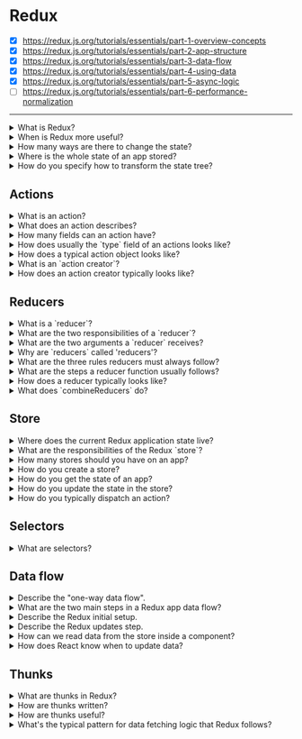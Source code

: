 # Redux

- [x] https://redux.js.org/tutorials/essentials/part-1-overview-concepts
- [x] https://redux.js.org/tutorials/essentials/part-2-app-structure
- [x] https://redux.js.org/tutorials/essentials/part-3-data-flow
- [x] https://redux.js.org/tutorials/essentials/part-4-using-data
- [x] https://redux.js.org/tutorials/essentials/part-5-async-logic
- [ ] https://redux.js.org/tutorials/essentials/part-6-performance-normalization

---

<details>
  <summary>What is Redux?</summary>
  <br/>

  A way to manage the 'global' state that is used across different parts of your application.
  It is a pattern and a library for managing and updating application state, using events called 'actions'.

</details>
<details>
  <summary>When is Redux more useful?</summary>
  <br/>

  - You have large amounts of application state that are needed in many places in the app.
  - The app state is updated frequently over time.
  - The logic to update the state may be complex.

</details>
<details>
  <summary>How many ways are there to change the state?</summary>
  <br/>

  Only one way, to emit an `action`.

</details>
<details>
  <summary>Where is the whole state of an app stored?</summary>
  <br/>

  It is stored in an object tree inside a single `store`.

</details>
<details>
  <summary>How do you specify how to transform the state tree?</summary>
  <br/>

  By writing pure reducers.

</details>

## Actions

<details>
  <summary>What is an action?</summary>
  <br/>

  An action is a JavaScript object that describes what changed.

</details>
<details>
  <summary>What does an action describes?</summary>
  <br/>

  It describes a change is the state of the app.

</details>
<details>
  <summary>How many fields can an action have?</summary>
  <br/>

  At least, it should have the `type` field. It can have other fields besides that, by convention, the `payload` field is used to store the changes that need to be applied to the state.

</details>
<details>
  <summary>How does usually the `type` field of an actions looks like?</summary>
  <br/>
  
  The `type` field should be a string that gives the _action_ a descriptive name, like "todos/todoAdded".

  We usually write the `type` string like "domain/eventName", where the first part is the feature or category that this actions belongs to, and the second part is the specific thing that happened.

</details>
<details>
  <summary>How does a typical action object looks like?</summary>
  <br/>
  
  ```js
  {
    type: 'todos/todoAdded',
    payload: 'Buy milk',
  }  
  ```

</details>
<details>
  <summary>What is an `action creator`?</summary>
  <br/>

  It is a JavaScript function that creates and returns an action object.

</details>
<details>
  <summary>How does an action creator typically looks like?</summary>
  <br/>

  ```js
  function addTodo(newTodo) {
    return {
      type: 'todos/todoAdded',
      payload: newTodo,
    }
  }
  ```

</details>

## Reducers

<details>
  <summary>What is a `reducer`?</summary>
  <br/>

  It is a pure JavaScript function.

</details>
<details>
  <summary>What are the two responsibilities of a `reducer`?</summary>
  <br/>

  1. Decide how to update the state if necessary.
  2. Return the new state.

</details>

<details>
  <summary>What are the two arguments a `reducer` receives?</summary>
  <br/>

  1. The current state.
  2. An `action` object.

</details>
<details>
  <summary>Why are `reducers` called 'reducers'?</summary>
  <br/>

  Because they look like the callback passed to the `array.reduce()` method:

  ```js
  (state, action) => newState
  ```

</details>
<details>
  <summary>What are the three rules reducers must always follow?</summary>
  <br/>

  1. They should only calculate the new state value based on the `state` and `action` arguments.
  2. They are not allowed to modify existing state. Instead, they must make _immutable updates_ by copying the existing state and making changes to the copied values.
  2. They must not do any asynchronous logic, calculate random values, or cause side effects.

</details>
<details>
  <summary>What are the steps a reducer function usually follows?</summary>
  <br/>

  1. Check to see if the reducer cares about this actions.
  
  If the reducer cares about this action:
  
  2. Make a copy of the state.
  3. Update the copy with new values.
  4. Return the new state.

  Otherwise:

  2. Return the existing state unchanged.
  
</details>
<details>
  <summary>How does a reducer typically looks like?</summary>
  <br/>

  ```javascript
  const initialState = {
    value: 0,
  }

  function addNote(state = initialState, action) {
    // check to see if the reducer cares about this action
    switch (action.type) {
      case 'counter/increment':
        // make a copy of the action
        return {
          ...state,
          // update the copy with the new value
          value: state.value + action.payload
        }
      default:
        // otherwise return the existing state unchanged
        return state;
    }
  }
  ```

</details>
<details>
  <summary>What does `combineReducers` do?</summary>
  <br/>

  It generates a function that calls the reducers with the slices of state selected according to their keys, and combines their results into a single object again.

  ```js
  import { combineReducers } from 'redux'
  import todos from './todos'
  import visibilityFilter from './visibilityFilter'

  export default combineReducers({
    todos,
    visibilityFilter
  })
  ```

  It is basically a shortcut for something like this:

  ```js
  import todos from './todos'
  import visibilityFilter from './visibilityFilter'

  function todoApp(state = {}, action) {
    return {
      visibilityFilter: visibilityFilter(state.visibilityFilter, action),
      todos: todos(state.todos, action)
    }
  }
  ```

</details>

## Store

<details>
  <summary>Where does the current Redux application state live?</summary>
  <br/>

  In an object called `store`.

</details>
<details>
  <summary>What are the responsibilities of the Redux `store`?</summary>
  <br/>

  1. Hold application logic.
  2. Allow access to state via `getState()`.
  3. Allow state to be updated via `dispatch(action)`.
  4. Register listeners via `subscribe(listener)`.
  5. Handle unregistering of listeners via the function returned by `subscribe(listener)`.

</details>
<details>
  <summary>How many stores should you have on an app?</summary>
  <br/>

  You'll only have a single store in a Redux application. When you want to split your date handling logic, you'll use [reducer composition](https://redux.js.org/basics/reducers#splitting-reducers).

</details>
<details>
  <summary>How do you create a store?</summary>
  <br/>

  - With plain Redux by using the `createStore` method.
  - With Redux-Toolkit by using the `configureStore` method.

</details>
<details>
  <summary>How do you get the state of an app?</summary>
  <br/>

  By calling the `getState` method which returns the current state.

</details>
<details>
  <summary>How do you update the state in the store?</summary>
  <br/>

  By calling the store `dispatch` method and passing it an action.

</details>
<details>
  <summary>How do you typically dispatch an action?</summary>
  <br/>

  By calling action creators to dispatch the right action.
  ```js
  console.log(store.getState())
  // { value: 1 }

  // action creator
  function increment(value) {
    return {
      type: 'counter/increment',
      payload: value,
    }
  }

  store.dispatch(increment(5))

  console.log(store.getState())
  // { value: 6 }
  ```

</details>

## Selectors

<details>
  <summary>What are selectors?</summary>
  <br/>

  Functions that know which part of the state to extract from the store state.
  
  ```js
  // selector
  const selectCounterValues = (state) => state.value

  // use the selector to get the value from the store state
  const currentValue = selectCounterValue(store.getState())

  console.log(currentValue)
  // { value: 2 }
  ```

</details>

## Data flow

<details>
  <summary>Describe the "one-way data flow".</summary>
  <br/>

  1. State describes the condition fo the app at a point in time, and UI renders based on that state.
  2. When something happens in the app, the state is updated based on what occurred:
      1. The UI dispatches an action.
      2. The store runs the reducers, and the state is updated based on what occurred.
      3. The store notifies the UI that the state has changed.
  3. The UI re-renders based on the new state.

  ![Redux one-way data flow](https://redux.js.org/img/tutorials/essentials/one-way-data-flow.png)

</details>
<details>
  <summary>What are the two main steps in a Redux app data flow?</summary>
  <br/>

  1. Initial setup.
  2. Updates.

</details>
<details>
  <summary>Describe the Redux initial setup.</summary>
  <br/>

  1. A Redux store is created using a root reducer function.
  2. The store call the root reducer once, and saves the return value as its initial `state`.
  3. When the UI is first rendered, UI components access the current state of the Redux store, and use that data to decide what to render. They also subscribe to any future store updates so they can know if the state has changed.

</details>
<details>
  <summary>Describe the Redux updates step.</summary>
  <br/>

  1. Something happens in the app, such as a user clicking a button.
  2. The app code dispatches an action to the Redux store, like `dispatch({type: 'counter/increment'})`.
  3. The store runs the reducer function again with the previous `state` and the current `action`, and saves the returned value as the new `state`.
  4. The store notifies all parts of the UI that are subscribed that the store has been updated.
  5. Each UI component that needs data from the store checks to see if the parts of the state they need have changed.
  6. Each component that sees its data has changed forces a re-render with the new data, so it can update what's shown on the screen.
  
  ![Redux updates](https://redux.js.org/img/tutorials/essentials/ReduxDataFlowDiagram.gif)

</details>
<details>
  <summary>How can we read data from the store inside a component?</summary>
  <br/>

  With the `useSelector` hook from the React-Redux library.
  The 'selector functions' that you write will be called with the entire Redux `state` object as a parameter, and should return the specific data that this component needs from the store.

</details>
<details>
  <summary>How does React know when to update data?</summary>
  <br/>

  Selectors will re-run whenever the Redux store is updated, and if the data they return has changed, the component will re-render.

</details>

## Thunks

<details>
  <summary>What are thunks in Redux?</summary>
  <br/>

  They are an specific kind of Redux function that can contain asynchronous logic.

</details>
<details>
  <summary>How are thunks written?</summary>
  <br/>

  1. An inside thunk function, which gets `dispatch` and `getState` as arguments.
  2. The outside creator function, which creates and returns the thunk function.

</details>
<details>
  <summary>How are thunks useful?</summary>
  <br/>

  A component should not care whether we are dispatching a normal action or starting some async logic.

</details>
<details>
  <summary>What's the typical pattern for data fetching logic that Redux follows?</summary>
  <br/>

  1. A "start" action is dispatch before the request, to indicate that the request is in progress. This may be used to track loading state to allow skipping duplicate requests or show loading indicators in the UI.
  2. The async request is made.
  3. Depending on the request result, the async logic dispatches either a "success" action containing the result data, or a "failure" action containing error details. The reducer logic clears the loading state in both cases, and either processes the result data from the success case, or stores the error value for potential display.
  
  These steps are not _required_, but are commonly used. If all you care about is a successful result, you can just dispatch a single "success" action when the request finishes, and skip "start" and "failure" actions.

</details>

